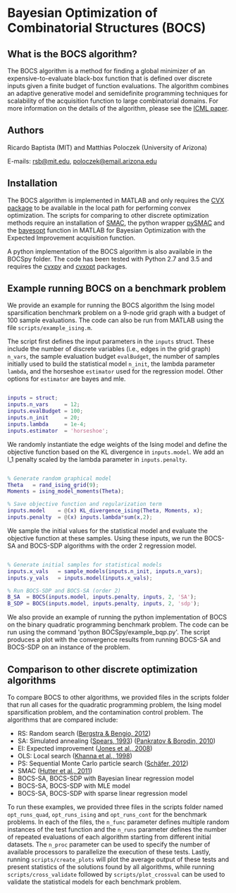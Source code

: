 # Bayesian Optimization of Combinatorial Structures (BOCS)

## What is the BOCS algorithm?

The BOCS algorithm is a method for finding a global minimizer of an expensive-to-evaluate black-box function that is defined over discrete inputs given a finite budget of function evaluations. The algorithm combines an adaptive generative model and semidefinite programming techniques for scalability of the acquisition function to large combinatorial domains. For more information on the details of the algorithm, please see the [ICML paper](https://arxiv.org/abs/1806.08838).

## Authors

Ricardo Baptista (MIT) and Matthias Poloczek (University of Arizona)

E-mails: rsb@mit.edu, poloczek@email.arizona.edu

## Installation

The BOCS algorithm is implemented in MATLAB and only requires the [CVX package](http://cvxr.com/cvx/) to be available in the local path for performing convex optimization. The scripts for comparing to other discrete optimization methods require an installation of [SMAC](http://www.cs.ubc.ca/labs/beta/Projects/SMAC/), the python wrapper [pySMAC](https://github.com/tdomhan/pysmac) and the [bayesopt](https://www.mathworks.com/help/stats/bayesopt.html) function in MATLAB for Bayesian Optimization with the Expected Improvement acquisition function. 

A python implementation of the BOCS algorithm is also available in the BOCSpy folder. The code has been tested with Python 2.7 and 3.5 and requires the [cvxpy](http://www.cvxpy.org) and [cvxopt](http://cvxopt.org) packages.

## Example running BOCS on a benchmark problem

We provide an example for running the BOCS algorithm the Ising model sparsification benchmark problem on a 9-node grid graph with a budget of 100 sample evaluations. The code can also be run from MATLAB using the file `scripts/example_ising.m`.

The script first defines the input parameters in the `inputs` struct. These include the number of discrete variables (i.e., edges in the grid graph) `n_vars`, the sample evaluation budget `evalBudget`, the number of samples initially used to build the statistical model `n_init`, the lambda parameter `lambda`, and the horseshoe `estimator` used for the regression model. Other options for `estimator` are bayes and mle.

```Matlab

inputs = struct;
inputs.n_vars     = 12;
inputs.evalBudget = 100;
inputs.n_init     = 20;
inputs.lambda     = 1e-4;
inputs.estimator  = 'horseshoe';

```

We randomly instantiate the edge weights of the Ising model and define the objective function based on the KL divergence in `inputs.model`. We add an l_1 penalty scaled by the lambda parameter in `inputs.penalty`. 

```Matlab

% Generate random graphical model
Theta   = rand_ising_grid(9);
Moments = ising_model_moments(Theta);

% Save objective function and regularization term
inputs.model    = @(x) KL_divergence_ising(Theta, Moments, x);
inputs.penalty  = @(x) inputs.lambda*sum(x,2);

```

We sample the initial values for the statistical model and evaluate the objective function at these samples. Using these inputs, we run the BOCS-SA and BOCS-SDP algorithms with the order 2 regression model.

```Matlab

% Generate initial samples for statistical models
inputs.x_vals   = sample_models(inputs.n_init, inputs.n_vars);
inputs.y_vals   = inputs.model(inputs.x_vals);

% Run BOCS-SDP and BOCS-SA (order 2)
B_SA  = BOCS(inputs.model, inputs.penalty, inputs, 2, 'SA');
B_SDP = BOCS(inputs.model, inputs.penalty, inputs, 2, 'sdp');

```

We also provide an example of running the python implementation of BOCS on the binary quadratic programming benchmark problem. The code can be run using the command 'python BOCSpy/example_bqp.py'. The script produces a plot with the convergence results from running BOCS-SA and BOCS-SDP on an instance of the problem. 

## Comparison to other discrete optimization algorithms

To compare BOCS to other algorithms, we provided files in the scripts folder that run all cases for the quadratic programming problem, the Ising model sparsification problem, and the contamination control problem. The algorithms that are compared include:

- RS: Random search ([Bergstra & Bengio, 2012](http://www.jmlr.org/papers/v13/bergstra12a.html))
- SA: Simulated annealing ([Spears, 1993](http://citeseerx.ist.psu.edu/viewdoc/summary?doi=10.1.1.52.6986)) ([Pankratov & Borodin, 2010](https://link.springer.com/chapter/10.1007/978-3-642-14186-7_19))
- EI: Expected improvement ([Jones et al., 2008](https://link.springer.com/article/10.1023/A:1008306431147))
- OLS: Local search ([Khanna et al., 1998](https://epubs.siam.org/doi/abs/10.1137/S0097539795286612))
- PS: Sequential Monte Carlo particle search ([Schäfer, 2012](https://dl.acm.org/citation.cfm?id=2414424))
- SMAC ([Hutter et al., 2011](https://dl.acm.org/citation.cfm?id=2177404))
- BOCS-SA, BOCS-SDP with Bayesian linear regression model
- BOCS-SA, BOCS-SDP with MLE model
- BOCS-SA, BOCS-SDP with sparse linear regression model

To run these examples, we provided three files in the scripts folder named `opt_runs_quad`, `opt_runs_ising` and `opt_runs_cont` for the benchmark problems. In each of the files, the `n_func` parameter defines multiple random instances of the test function and the `n_runs` parameter defines the number of repeated evaluations of each algorithm starting from different initial datasets. The `n_proc` parameter can be used to specify the number of available processors to parallelize the execution of these tests. Lastly, running `scripts/create_plots` will plot the average output of these tests and present statistics of the solutions found by all algorithms, while running `scripts/cross_validate` followed by `scripts/plot_crossval` can be used to validate the statistical models for each benchmark problem.
